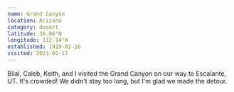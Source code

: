 ```yaml
---
name: Grand Canyon
location: Arizona
category: desert
latitude: 36.06°N
longitude: 112.14°W
established: 1919-02-26
visited: 2021-01-17
---
```


Bilal, Caleb, Keith, and I visited the Grand Canyon on our way to Escalante, UT. It's crowded! We didn't stay too long, but I'm glad we made the detour.
